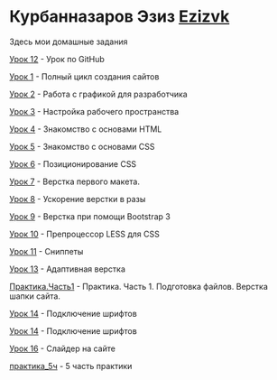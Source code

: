
# Курбанназаров Эзиз [Ezizvk](https://vk.com/ezizkurbannazarov "Eziz")
Здесь мои домашные задания

[Урок 12](https://github.com/Kurbannazarow/Kurbannazarow.github.io/tree/master/Lesson_12 "Урок по GitHub") - Урок по GitHub

[Урок 1](https://github.com/Kurbannazarow/Kurbannazarow.github.io/tree/master/Lesson_1 "#") - Полный цикл создания сайтов

[Урок 2](https://github.com/Kurbannazarow/Kurbannazarow.github.io/tree/master/site "Урок2") - Работа с графикой для разработчика

[Урок 3](https://github.com/Kurbannazarow/Kurbannazarow.github.io/tree/master/Lesson_3 "Урок3") - Настройка рабочего пространства

[Урок 4](https://github.com/Kurbannazarow/Kurbannazarow.github.io/tree/master/Lesson_4 "Урок4") - Знакомство с основами HTML 

[Урок 5](https://github.com/Kurbannazarow/Kurbannazarow.github.io/blob/master/Lesson_5/%D1%81%D1%81%D1%8B%D0%BB%D0%BA%D0%B8%20%D0%BD%D0%B0%20%D1%81%D0%B0%D0%B9%D1%82.txt "Урок5") - Знакомство с основами CSS

[Урок 6](https://github.com/Kurbannazarow/Kurbannazarow.github.io/blob/master/Lesson_6/%D1%81%D1%81%D1%8B%D0%BB%D0%BA%D0%B8%20%D0%BD%D0%B0%20%D1%81%D0%B0%D0%B9%D1%82.txt "Урок6") - Позиционирование CSS

[Урок 7](https://github.com/Kurbannazarow/Kurbannazarow.github.io/tree/master/Lesson_7 "Урок7") - Верстка первого макета.

[Урок 8](https://github.com/Kurbannazarow/Kurbannazarow.github.io/tree/master/Lesson_8 "Уро8") - Ускорение верстки в разы

[Урок 9](https://github.com/Kurbannazarow/Kurbannazarow.github.io/tree/master/Lesson_9 "Урок9") - Верстка при помощи Bootstrap 3

[Урок 10](https://github.com/Kurbannazarow/Kurbannazarow.github.io/blob/master/Lesson_10/main%20(1).less "Урок10") - Препроцессор LESS для CSS

[Урок 11](https://github.com/Kurbannazarow/Kurbannazarow.github.io/tree/master/Lesson_11 "Урок11") - Сниппеты 

[Урок 13](https://github.com/Kurbannazarow/Kurbannazarow.github.io/tree/master/Lesson_13 "Урок13") - Адаптивная верстка 

[Практика.Часть1](https://github.com/Kurbannazarow/Kurbannazarow.github.io/tree/master/%D0%BF%D1%80%D0%B0%D0%BA%D1%82%D0%B8%D0%BA%D0%B0_1_%D1%87%D0%B0%D1%81%D1%82%D1%8C " практика1_1") - Практика. Часть 1.
Подготовка файлов. Верстка шапки сайта.

[Урок 14](https://github.com/Kurbannazarow/Kurbannazarow.github.io/tree/master/Lesson_14 "Урок14") - Подключение шрифтов
 
[Урок 14](https://github.com/Kurbannazarow/Kurbannazarow.github.io/blob/master/Lesson_14/%D0%90%D0%A0%D0%A5%D0%98%D0%92%20%D0%A1%20%D0%94%D0%97%20(14%20%D0%A3%D0%A0%D0%9E%D0%9A)/index.html "Урок14") - Подключение шрифтов

[Урок 16](https://github.com/Kurbannazarow/Kurbannazarow.github.io/tree/master/lesson_16 "Урок16") - Слайдер на сайте  

[практика_5ч](https://github.com/Kurbannazarow/Kurbannazarow.github.io/tree/master/%D0%BF%D1%80%D0%B0%D0%BA%D1%82%D0%B8%D0%BA%D0%B0_5%D1%87%D0%B0%D1%81%D1%82%D1%8C "практика 5 часть") - 5 часть практики  

